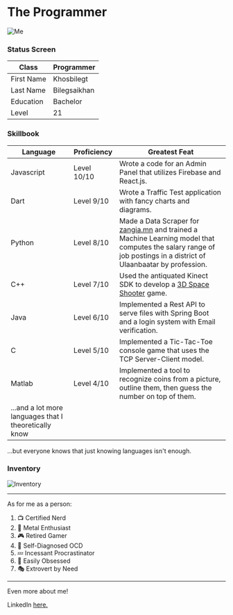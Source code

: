 # The Programmer

![Me](https://i.pinimg.com/originals/9e/f6/89/9ef68902babe1eb554f826df5bc5633e.jpg)

### Status Screen

| Class | Programmer
|--|--
| First Name | Khosbilegt 
| Last Name | Bilegsaikhan
| Education | Bachelor
| Level | 21

### Skillbook
|Language | Proficiency | Greatest Feat
|--|--| --
| Javascript | Level 10/10 | Wrote a code for an Admin Panel that utilizes Firebase and React.js.
| Dart | Level 9/10 | Wrote a Traffic Test application with fancy charts and diagrams.
| Python | Level 8/10| Made a Data Scraper for [zangia.mn](https://www.zangia.mn) and trained a Machine Learning model that computes the salary range of job postings in a district of Ulaanbaatar by profession.
| C++ | Level 7/10| Used the antiquated Kinect SDK to develop a [3D Space Shooter](https://youtu.be/NuF38_t82_k) game.
| Java | Level 6/10| Implemented a Rest API to serve files with Spring Boot and a login system with Email verification.
| C | Level 5/10| Implemented a Tic-Tac-Toe console game that uses the TCP Server-Client model.
| Matlab | Level 4/10| Implemented a tool to recognize coins from a picture, outline them, then guess the number on top of them.
| ...and a lot more languages that I theoretically know| 

...but everyone knows that just knowing languages isn't enough.

### Inventory
![Inventory](https://i.imgur.com/VIRQNya.png)

---

As for me as a person:

 1. 📺 Certified Nerd
 2. 🎸 Metal Enthusiast
 3. 🎮 Retired Gamer
 4. 📏 Self-Diagnosed OCD
 5. 💤 Incessant Procrastinator 
 6. 🐝 Easily Obsessed
 7. 🎭 Extrovert by Need
---

Even more about me!

LinkedIn [here.](https://www.linkedin.com/in/khosbilegt-bilegsaikhan-82929424b/)
